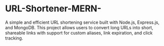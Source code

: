 # URL-Shortener-MERN-
A simple and efficient URL shortening service built with Node.js, Express.js, and MongoDB. This project allows users to convert long URLs into short, shareable links with support for custom aliases, link expiration, and click tracking.
